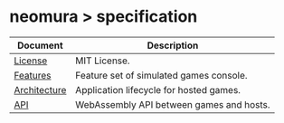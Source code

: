 # neomura > specification

| Document                          | Description                              |
| --------------------------------- | ---------------------------------------- |
| [License](./license.md)           | MIT License.                             |
| [Features](./features.md)         | Feature set of simulated games console.  |
| [Architecture](./architecture.md) | Application lifecycle for hosted games.  |
| [API](./api.md)                   | WebAssembly API between games and hosts. |

